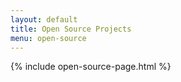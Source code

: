 ```yaml
---
layout: default
title: Open Source Projects
menu: open-source
---
```


{% include open-source-page.html %}